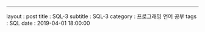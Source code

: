 ---
layout : post
title : SQL-3
subtitle : SQL-3
category : 프로그래밍 언어 공부
tags : SQL
date : 2019-04-01 18:00:00
